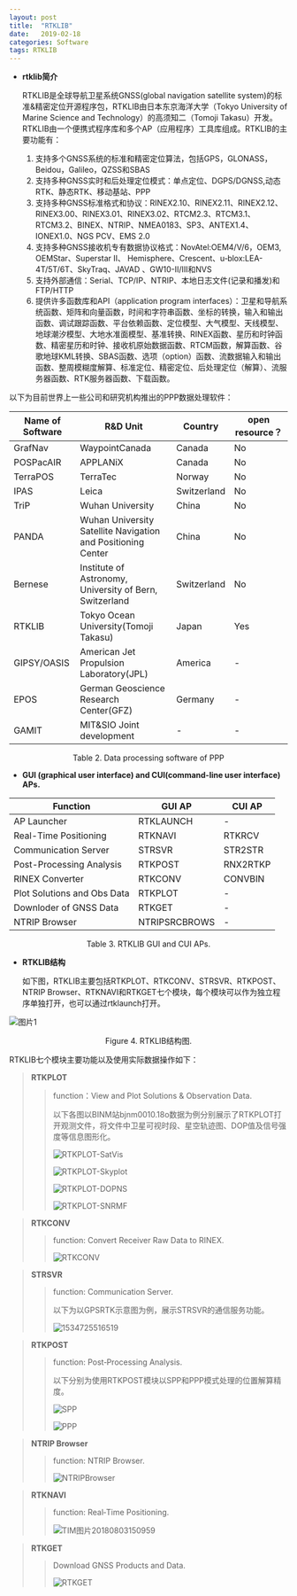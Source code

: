 ```yaml
---
layout: post
title:  "RTKLIB"
date:   2019-02-18
categories: Software
tags: RTKLIB
---
```


- **rtklib简介**

  RTKLIB是全球导航卫星系统GNSS(global navigation satellite system)的标准&精密定位开源程序包，RTKLIB由日本东京海洋大学（Tokyo University of Marine Science and Technology）的高须知二（Tomoji Takasu）开发。RTKLIB由一个便携式程序库和多个AP（应用程序）工具库组成。RTKLIB的主要功能有： 

  1. 支持多个GNSS系统的标准和精密定位算法，包括GPS，GLONASS，Beidou，Galileo，QZSS和SBAS
  2. 支持多种GNSS实时和后处理定位模式：单点定位、DGPS/DGNSS,动态RTK、静态RTK、移动基站、PPP
  3. 支持多种GNSS标准格式和协议：RINEX2.10、RINEX2.11、RINEX2.12、RINEX3.00、RINEX3.01、RINEX3.02、RTCM2.3、RTCM3.1、RTCM3.2、BINEX、NTRIP、NMEA0183、SP3、ANTEX1.4、IONEX1.0、NGS PCV、EMS 2.0
  4. 支持多种GNSS接收机专有数据协议格式：NovAtel:OEM4/V/6，OEM3, OEMStar、Superstar II、 Hemisphere、Crescent、u‐blox:LEA-4T/5T/6T、SkyTraq、JAVAD 、GW10-II/III和NVS
  5. 支持外部通信：Serial、TCP/IP、NTRIP、本地日志文件(记录和播发)和FTP/HTTP
  6. 提供许多函数库和API（application program interfaces）：卫星和导航系统函数、矩阵和向量函数，时间和字符串函数、坐标的转换，输入和输出函数、调试跟踪函数、平台依赖函数、定位模型、大气模型、天线模型、地球潮汐模型、大地水准面模型、基准转换、RINEX函数、星历和时钟函数、精密星历和时钟、接收机原始数据函数、RTCM函数，解算函数、谷歌地球KML转换、SBAS函数、选项（option）函数、流数据输入和输出函数、整周模糊度解算、标准定位、精密定位、后处理定位（解算）、流服务器函数、RTK服务器函数、下载函数。 

以下为目前世界上一些公司和研究机构推出的PPP数据处理软件：

| Name of Software | R&D Unit                                                     | Country     | open resource？ |
| ---------------- | ------------------------------------------------------------ | ----------- | --------------- |
| GrafNav          | WaypointCanada                                               | Canada      | No              |
| POSPacAIR        | APPLANiX                                                     | Canada      | No              |
| TerraPOS         | TerraTec                                                     | Norway      | No              |
| IPAS             | Leica                                                        | Switzerland | No              |
| TriP             | Wuhan University                                             | China       | No              |
| PANDA            | Wuhan University Satellite Navigation and Positioning Center | China       | No              |
| Bernese          | Institute of Astronomy, University of Bern, Switzerland      | Switzerland | No              |
| RTKLIB           | Tokyo Ocean University(Tomoji Takasu)                        | Japan       | Yes             |
| GIPSY/OASIS      | American Jet Propulsion Laboratory(JPL)                      | America     | -               |
| EPOS             | German Geoscience Research Center(GFZ)                       | Germany     | -               |
| GAMIT            | MIT&SIO Joint development                                    | -           | -               |

<center>Table 2. Data processing software of PPP</center>



- **GUI (graphical user interface) and CUI(command-line user interface) APs.**

| Function                    | GUI AP        | CUI AP   |
| --------------------------- | ------------- | -------- |
| AP Launcher                 | RTKLAUNCH     | -        |
| Real-Time Positioning       | RTKNAVI       | RTKRCV   |
| Communication Server        | STRSVR        | STR2STR  |
| Post-Processing Analysis    | RTKPOST       | RNX2RTKP |
| RINEX Converter             | RTKCONV       | CONVBIN  |
| Plot Solutions and Obs Data | RTKPLOT       | -        |
| Downloder of GNSS Data      | RTKGET        | -        |
| NTRIP Browser               | NTRIPSRCBROWS | -        |

<center>Table 3. RTKLIB GUI and CUI APs. </center>

- **RTKLIB结构**

  如下图，RTKLIB主要包括RTKPLOT、RTKCONV、STRSVR、RTKPOST、NTRIP Browser、RTKNAVI和RTKGET七个模块，每个模块可以作为独立程序单独打开，也可以通过rtklaunch打开。

![图片1](https://raw.githubusercontent.com/Sardingfish/Sardingfish.github.io/master/image/2019-02-18-RTKLIB/flow.png)

<center>Figure 4. RTKLIB结构图. </center>

RTKLIB七个模块主要功能以及使用实际数据操作如下：

> **RTKPLOT**
>
> > function：View and Plot Solutions & Observation Data.
> >
> > 以下各图以BINM站bjnm0010.18o数据为例分别展示了RTKPLOT打开观测文件，将文件中卫星可视时段、星空轨迹图、DOP值及信号强度等信息图形化。
> >
> > ![RTKPLOT-SatVis](https://raw.githubusercontent.com/Sardingfish/Sardingfish.github.io/master/image/2019-02-18-RTKLIB/RTKPLOT-SatVis.png)
> >
> > ![RTKPLOT-Skyplot](https://raw.githubusercontent.com/Sardingfish/Sardingfish.github.io/master/image/2019-02-18-RTKLIB/RTKPLOT-Skyplot.png)
> >
> > ![RTKPLOT-DOPNS](https://raw.githubusercontent.com/Sardingfish/Sardingfish.github.io/master/image/2019-02-18-RTKLIB/RTKPLOT-DOPNS.png)
> >
> > ![RTKPLOT-SNRMF](https://raw.githubusercontent.com/Sardingfish/Sardingfish.github.io/master/image/2019-02-18-RTKLIB/RTKPLOT-SNRMF.png)

> **RTKCONV**
>
> > function: Convert Receiver Raw Data to RINEX.
> >
> > ![RTKCONV](https://raw.githubusercontent.com/Sardingfish/Sardingfish.github.io/master/image/2019-02-18-RTKLIB/RTKCONV.png)

> **STRSVR**
>
> > function: Communication Server.
> >
> > 以下为以GPSRTK示意图为例，展示STRSVR的通信服务功能。
> >
> > ![1534725516519](C:\Users\Jason\AppData\Local\Temp\1534725516519.png)

> **RTKPOST**
>
> > function: Post‐Processing Analysis.
> >
> > 以下分别为使用RTKPOST模块以SPP和PPP模式处理的位置解算精度。
> >
> > ![SPP](https://raw.githubusercontent.com/Sardingfish/Sardingfish.github.io/master/image/2019-02-18-RTKLIB/SPP.png)
> >
> > ![PPP](https://raw.githubusercontent.com/Sardingfish/Sardingfish.github.io/master/image/2019-02-18-RTKLIB/PPP.png)
> >
> >

> **NTRIP Browser**
>
> > function: NTRIP Browser.
> >
> > ![NTRIPBrowser](https://raw.githubusercontent.com/Sardingfish/Sardingfish.github.io/master/image/2019-02-18-RTKLIB/NTRIPBrowser.png)

> **RTKNAVI**
>
> > function: Real‐Time Positioning.
> >
> > ![TIM图片20180803150959](https://raw.githubusercontent.com/Sardingfish/Sardingfish.github.io/master/image/2019-02-18-RTKLIB/TIM图片20180803150959.png)



> **RTKGET**
>
> > Download GNSS Products and Data.
> >
> > ![RTKGET](https://raw.githubusercontent.com/Sardingfish/Sardingfish.github.io/master/image/2019-02-18-RTKLIB/RTKGET.png)

